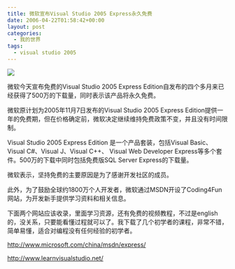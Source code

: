```yaml
---
title: 微软宣布Visual Studio 2005 Express永久免费
date: 2006-04-22T01:58:42+00:00
layout: post
categories:
  - 我的世界
tags:
  - visual studio 2005
---
```


![](https://www.cnbeta.com/images/topics/ms_vsnet.gif)

微软今天宣布免费的Visual Studio 2005 Express Edition自发布的四个多月来已经获得了500万的下载量，同时表示该产品将永久免费。

微软原计划为2005年11月7日发布的Visual Studio 2005 Express Edition提供一年的免费期，但在价格确定前，微软决定继续维持免费政策不变，并且没有时间限制。

Visual Studio 2005 Express Edition 是一个产品套装，包括Visual Basic、Visual C#、Visual J、Visual C++、 Visual Web Developer Express等多个套件。500万的下载中同时包括免费版SQL Server Express的下载量。

微软表示，坚持免费的主要原因是为了感谢开发社区的成员。

此外，为了鼓励全球约1800万个人开发者，微软通过MSDN开设了Coding4Fun网站，为开发新手提供学习资料和相关信息。

下面两个网站应该收录，里面学习资源，还有免费的视频教程，不过是english的，没关系，只要能看懂过程就可以了。我下载了几个初学者的课程，非常不错，简单易懂，适合对编程没有任何经验的初学者。

<http://www.microsoft.com/china/msdn/express/>

<http://www.learnvisualstudio.net/>